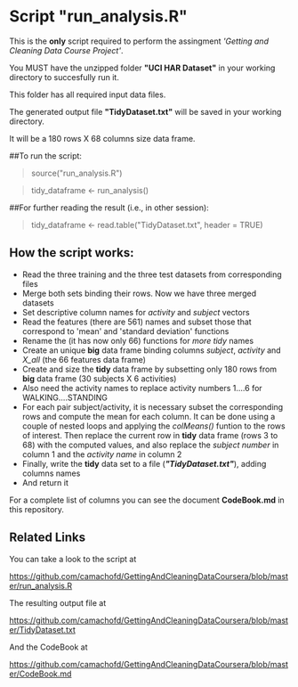 # Script "run_analysis.R"

This is the __only__ script required to perform the assingment _'Getting and Cleaning Data Course Project'_.

You MUST have the unzipped folder __"UCI HAR Dataset"__ in your working directory to succesfully run it.

This folder has all required input data files.

The generated output file __"TidyDataset.txt"__ will be saved in your working directory.

It will be a 180 rows X 68 columns size data frame.
 
##To run the script:

> source("run_analysis.R")

> tidy_dataframe <- run_analysis()

##For further reading the result (i.e., in other session):

> tidy_dataframe <- read.table("TidyDataset.txt", header = TRUE)

## How the script works:

* Read the three training and the three test datasets from corresponding files
* Merge both sets binding their rows. Now we have three merged datasets
* Set descriptive column names for _activity_ and _subject_ vectors
* Read the features (there are 561) names and subset those that correspond to 'mean' and 'standard deviation' functions
* Rename the (it has now only 66) functions for _more tidy_ names
* Create an unique __big__ data frame binding columns _subject_, _activity_ and _X\_all_ (the 66 features data frame)
* Create and size the __tidy__ data frame by subsetting only 180 rows from __big__ data frame (30 subjects X 6 activities)
* Also need the activity names to replace activity numbers 1....6 for WALKING....STANDING
* For each pair subject/activity, it is necessary subset the corresponding rows and compute the mean for each column. It can be done using a couple of nested loops and applying the _colMeans()_ funtion to the rows of interest. Then replace the current row in __tidy__ data frame (rows 3 to 68) with the computed values, and also replace the _subject number_ in column 1 and the _activity name_ in column 2
* Finally, write the __tidy__ data set to a file (___"TidyDataset.txt"___), adding columns names
* And return it

For a complete list of columns you can see the document __CodeBook.md__ in this repository.

## Related Links

You can take a look to the script at

https://github.com/camachofd/GettingAndCleaningDataCoursera/blob/master/run_analysis.R

The resulting output file at

https://github.com/camachofd/GettingAndCleaningDataCoursera/blob/master/TidyDataset.txt

And the CodeBook at

https://github.com/camachofd/GettingAndCleaningDataCoursera/blob/master/CodeBook.md

